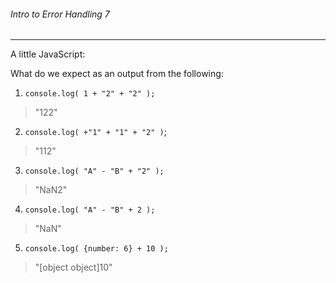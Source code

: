 ###### Intro to Error Handling 7
---

A little JavaScript:

What do we expect as an output from the following:

1. ```console.log( 1 + "2" + "2" );```
> "122"
2. ```console.log( +"1" + "1" + "2" )```;
> "112"
3. ```console.log( "A" - "B" + "2" );```
> "NaN2"
4. ```console.log( "A" - "B" + 2 );```
> "NaN"
5. ```console.log( {number: 6} + 10 );```
> "[object object]10"
